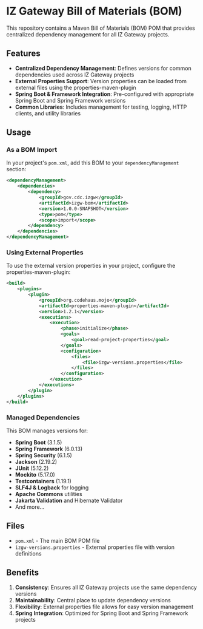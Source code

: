 # IZ Gateway Bill of Materials (BOM)

This repository contains a Maven Bill of Materials (BOM) POM that provides centralized dependency management for all IZ Gateway projects.

## Features

- **Centralized Dependency Management**: Defines versions for common dependencies used across IZ Gateway projects
- **External Properties Support**: Version properties can be loaded from external files using the properties-maven-plugin
- **Spring Boot & Framework Integration**: Pre-configured with appropriate Spring Boot and Spring Framework versions
- **Common Libraries**: Includes management for testing, logging, HTTP clients, and utility libraries

## Usage

### As a BOM Import

In your project's `pom.xml`, add this BOM to your `dependencyManagement` section:

```xml
<dependencyManagement>
    <dependencies>
        <dependency>
            <groupId>gov.cdc.izgw</groupId>
            <artifactId>izgw-bom</artifactId>
            <version>1.0.0-SNAPSHOT</version>
            <type>pom</type>
            <scope>import</scope>
        </dependency>
    </dependencies>
</dependencyManagement>
```

### Using External Properties

To use the external version properties in your project, configure the properties-maven-plugin:

```xml
<build>
    <plugins>
        <plugin>
            <groupId>org.codehaus.mojo</groupId>
            <artifactId>properties-maven-plugin</artifactId>
            <version>1.2.1</version>
            <executions>
                <execution>
                    <phase>initialize</phase>
                    <goals>
                        <goal>read-project-properties</goal>
                    </goals>
                    <configuration>
                        <files>
                            <file>izgw-versions.properties</file>
                        </files>
                    </configuration>
                </execution>
            </executions>
        </plugin>
    </plugins>
</build>
```

### Managed Dependencies

This BOM manages versions for:

- **Spring Boot** (3.1.5)
- **Spring Framework** (6.0.13)
- **Spring Security** (6.1.5)
- **Jackson** (2.19.2)
- **JUnit** (5.12.2)
- **Mockito** (5.17.0)
- **Testcontainers** (1.19.1)
- **SLF4J & Logback** for logging
- **Apache Commons** utilities
- **Jakarta Validation** and Hibernate Validator
- And more...

## Files

- `pom.xml` - The main BOM POM file
- `izgw-versions.properties` - External properties file with version definitions

## Benefits

1. **Consistency**: Ensures all IZ Gateway projects use the same dependency versions
2. **Maintainability**: Central place to update dependency versions
3. **Flexibility**: External properties file allows for easy version management
4. **Spring Integration**: Optimized for Spring Boot and Spring Framework projects
